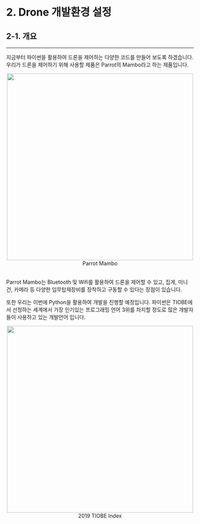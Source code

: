 # **2. Drone 개발환경 설정**

## **2-1. 개요**
----
지금부터 파이썬을 활용하여 드론을 제어하는 다양한 코드를 만들어 보도록 하겠습니다. 우리가 드론을 제어하기 위해 사용할 제품은 Parrot의 Mambo라고 하는 제품입니다.

<center><img src="https://user-images.githubusercontent.com/31683091/69003717-6ed67600-094a-11ea-8207-ac29ec5bf528.jpg" width=500></img><br>
Parrot Mambo</center> <br>

Parrot Mambo는 Bluetooth 및 Wifi를 활용하여 드론을 제어할 수 있고, 집게, 미니건, 카메라 등 다양한 임무탑재장비를 장착하고 구동할 수 있다는 장점이 있습니다.

또한 우리는 이번에 Python을 활용하여 개발을 진행할 예정입니다. 파이썬은 TIOBE에서 선정하는 세계에서 가장 인기있는 프로그래밍 언어 3위를 차지할 정도로 많은 개발자들이 사용하고 있는 개발언어 입니다.

<center><img src="https://jaxenter.com/wp-content/uploads/2019/07/tiobejuly2019.png" width=500></img><br>
2019 TIOBE Index</center> <br>

